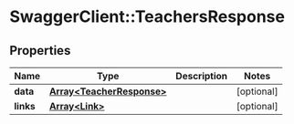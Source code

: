 # SwaggerClient::TeachersResponse

## Properties
Name | Type | Description | Notes
------------ | ------------- | ------------- | -------------
**data** | [**Array&lt;TeacherResponse&gt;**](TeacherResponse.md) |  | [optional] 
**links** | [**Array&lt;Link&gt;**](Link.md) |  | [optional] 


